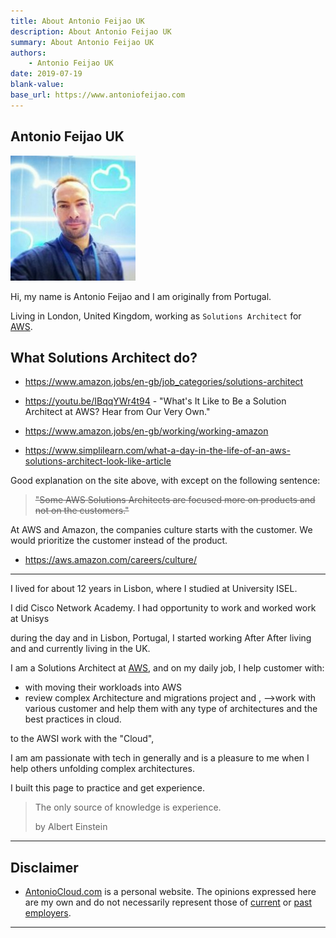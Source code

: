 ```yaml
---
title: About Antonio Feijao UK
description: About Antonio Feijao UK
summary: About Antonio Feijao UK
authors:
    - Antonio Feijao UK
date: 2019-07-19
blank-value:
base_url: https://www.antoniofeijao.com
---
```


## Antonio Feijao UK

![Antonio Feijao UK](../assets/images/Antonio_Feijao_cover_photo.jpg)

Hi, my name is Antonio Feijao and I am originally from Portugal.

Living in London, United Kingdom, working as `Solutions Architect` for [AWS](https://aws.amazon.com).


## What Solutions Architect do?

* <https://www.amazon.jobs/en-gb/job_categories/solutions-architect>

* <https://youtu.be/IBqqYWr4t94> - "What's It Like to Be a Solution Architect at AWS? Hear from Our Very Own."

* <https://www.amazon.jobs/en-gb/working/working-amazon>

* <https://www.simplilearn.com/what-a-day-in-the-life-of-an-aws-solutions-architect-look-like-article>

Good explanation on the site above, with except on the following sentence: 

> <s>"Some AWS Solutions Architects are focused more on products and not on the customers."</s>


At AWS and Amazon, the companies culture starts with the customer. We would prioritize the customer instead of the product. 

* <https://aws.amazon.com/careers/culture/>

---



I lived for about 12 years in Lisbon, where I studied at University ISEL.

I did Cisco Network Academy.
I had opportunity to work and worked  work at Unisys


 during the day and  in Lisbon, Portugal, I started working  After After living and  and currently living in the UK.

I am a Solutions Architect at [AWS](https://aws.amazon.com), and on my daily job, I help customer with:
- with moving their workloads into AWS
- review complex Architecture and migrations project and ,  -->work with various customer and help them with any type of architectures and the best practices in cloud.


 to the AWSI work with the "Cloud",


I am am passionate with tech in generally and is a pleasure to me when I help others unfolding complex architectures.



I built this page to practice and get experience.

> The only source of knowledge is experience.
>
> by Albert Einstein

---

## Disclaimer

- [AntonioCloud.com](https://www.antoniocloud.com) is a personal website.
  The opinions expressed here are my own and do not necessarily represent those of [current](https://aws.amazon.com) or [past employers](https://www.linkedin.com/in/antoniofeijaouk/).

---
